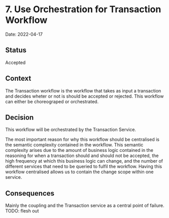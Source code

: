 # 7. Use Orchestration for Transaction Workflow

Date: 2022-04-17

## Status

Accepted

## Context

The Transaction workflow is the workflow that takes as input a transaction and decides wheter or not is should be accepted or rejected. This workflow can either be choreograped or orchestrated.

## Decision

This workflow will be orchestrated by the Transaction Service.

The most important reason for why this workflow should be centralised is the semantic complexity contained in the workflow. This semantic complexity arises due to the amount of business logic contained in the reasoning for when a transaction should and should not be accepted, the high frequency at which this business logic can change, and the number of different services that need to be queried to fulfil the workflow. Having this workflow centralised allows us to contain the change scope within one service. 

## Consequences

Mainly the coupling and the Transaction service as a central point of failure. 
TODO: flesh out
